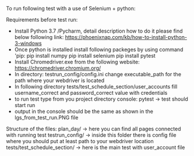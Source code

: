 To run following test with a use of Selenium + python:

Requirements before test run:
+ Install Python 3.7 /Pycharm, detail description how to do it please find below following link: https://phoenixnap.com/kb/how-to-install-python-3-windows
+ Once python is installed install following packeges by using command 'pip:
pip install numpy
pip install selenium
pip install pytest
+ Install Chromedriver.exe from the following website: https://chromedriver.chromium.org/
+ In directory: testrun_config/config.ini change executable_path for the path where your webdriver is located
+ In following directory tests/test_schedule_section/user_accounts fill username_correct and password_correct value with credentials
+ to run test type from you project directory console: pytest -> test should start run 
+ output in the console should be the same as shown in the lgs_from_test_run.PNG file


Structure of the files:
plan_day/ -> here you can find all pages connected with running test
testrun_config/ -> inside this folder there is config file where you should put at least path to your webdriver location
tests/test_schedule_section/ -> here is the main test with user_account file
